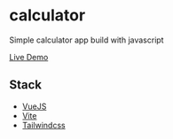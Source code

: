 # calculator

Simple calculator app build with javascript

[Live Demo](https://calculator-vert-beta.vercel.app/)

## Stack
- [VueJS](https://vuejs.org/)
-	[Vite](https://vitejs.dev/)
- [Tailwindcss](https://tailwindcss.com/)

<!-- ### TODO -->

<!-- - fix 'Octal literals are not allowed in strict mode.' example: '21+06'
- add plus/minur number (auto bracket)
- add gradient on top display (first application clash with scroll element) -->
